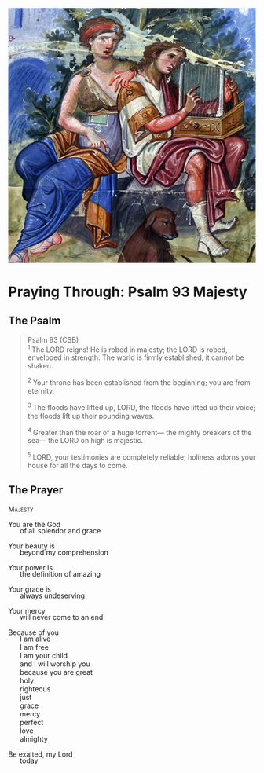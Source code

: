 <img class="intro-right" src="art-paris-psalter.jpg">

<style>
  li {list-style-type: none;}
  p + ul {
    margin-top: -18px;
}
</style>

# Praying Through: Psalm 93 Majesty

## The Psalm

>Psalm 93 (CSB)  
><sup> 1  </sup>The LORD reigns! He is robed in majesty; the LORD is robed, enveloped in strength. The world is firmly established; it cannot be shaken. 
>
><sup> 2  </sup>Your throne has been established from the beginning; you are from eternity. 
>
><sup> 3  </sup>The floods have lifted up, LORD, the floods have lifted up their voice; the floods lift up their pounding waves. 
>
><sup> 4  </sup>Greater than the roar of a huge torrent— the mighty breakers of the sea— the LORD on high is majestic. 
>
><sup> 5  </sup>LORD, your testimonies are completely reliable; holiness adorns your house for all the days to come.

## The Prayer

<div style="font-variant: small-caps;">
Majesty
</div>

You are the God
* of all splendor and grace

Your beauty is
* beyond my comprehension

Your power is
* the definition of amazing

Your grace is
* always undeserving

Your mercy
* will never come to an end

Because of you
* I am alive
* I am free
* I am your child
* and I will worship you
* because you are great
* holy
* righteous
* just
* grace
* mercy
* perfect
* love
* almighty

Be exalted, my Lord
* today
